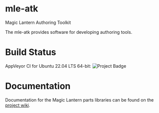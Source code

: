 # mle-atk
Magic Lantern Authoring Toolkit

The mle-atk provides software for developing authoring tools.

# Build Status
AppVeyor CI for Ubuntu 22.04 LTS 64-bit: <img src="https://ci.appveyor.com/api/projects/status/w0tgvffj689nrug3?svg=true" alt="Project Badge">

# Documentation
Documentation for the Magic Lantern parts libraries can be found on the [project wiki](https://github.com/magic-lantern-studio/mle-atk/wiki).
